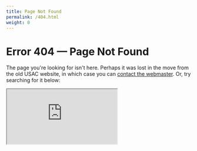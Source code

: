```yaml
---
title: Page Not Found
permalink: /404.html
weight: 0
---
```


# Error 404 &mdash; Page Not Found

The page you're looking for isn't here. Perhaps it was lost in the move from the old USAC website, in which case you can [contact the webmaster](mailto:usacwebmaster@asucla.ucla.edu). Or, try searching for it below:

<iframe class="ddg-embed" src="https://duckduckgo.com/search.html?site=usac.ucla.edu&prefill=Search%20USAC&focus=yes"></iframe>
